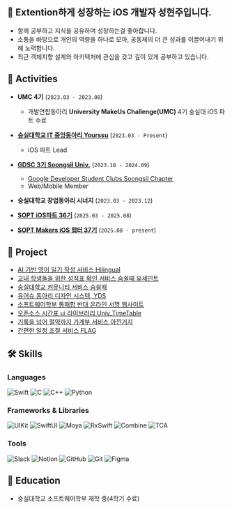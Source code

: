 ## 👋 Extention하게 성장하는 iOS 개발자 성현주입니다.
- 함께 공부하고 지식을 공유하며 성장하는걸 좋아합니다.
- 소통을 바탕으로 개인의 역량을 하나로 모아, 공동체의 더 큰 성과를 이끌어내기 위해 노력합니다.
- 최근 객체지향 설계와 아키텍처에 관심을 갖고 깊이 있게 공부하고 있습니다.


## 💼 Activities

- **UMC 4기** (`2023.03 - 2023.08`)  
  - 개발연합동아리 **University MakeUs Challenge(UMC)** 4기 숭실대 iOS 파트 수료

- **[숭실대학교 IT 중앙동아리 Yourssu](https://yourssu.com/)** (`2023.03 - Present`)  
  - iOS 파트 Lead

- **[GDSC 3기 Soongsil Univ.](https://gdsc.community.dev/)** (`2023.10 - 2024.09`)  
  - [Google Developer Student Clubs Soongsil Chapter](https://gdscsoongsil.pages.dev/)  
  - Web/Mobile Member

- **숭실대학교 창업동아리 시너지** (`2023.03 - 2023.12`)
- **[SOPT  iOS파트 36기](https://www.sopt.org/)** (`2025.03 - 2025.08`)
- **[SOPT Makers iOS 챕터 37기](https://makers.sopt.org/)** (`2025.08 - present`)

## 📱 Project
- [AI 기반 영어 일기 작성 서비스  Hilingual](https://github.com/Hi-lingual/Hilingual-iOS)
- [교내 학생들을 위한 성적표 확인 서비스 숨쉴때 유세인트](https://github.com/yourssu/Soomsil-USaint-iOS)
- [숭실대학교 커뮤니티 서비스 숨쉴때](https://github.com/yourssu/Soomsil-iOS)
- [유어슈 동아리 디자인 시스템, YDS](https://github.com/yourssu/YDS-iOS)
- [소프트웨어학부 통패합 반대 온라인 서명 웹사이트](https://github.com/owl1753/ssu_sw_ai_reject_campaign)
- [오픈소스 시간표 ui 라이브러리 Univ_TimeTable](https://github.com/hye0njuoo/Univ_TimeTable)
- [기록을 넘어 절약까지 가계부 서비스 아낀거지](https://github.com/AkkinOfficial/AKKIN_iOS)
- [간편한 일정 조절 서비스 FLAG](https://github.com/flag-app/Flag-iOS)

  
## 🛠 Skills

### Languages
![Swift](https://img.shields.io/badge/Swift-FA7343?style=for-the-badge&logo=swift&logoColor=white)
![C](https://img.shields.io/badge/C-A8B9CC?style=for-the-badge&logo=c&logoColor=white)
![C++](https://img.shields.io/badge/C++-00599C?style=for-the-badge&logo=cplusplus&logoColor=white)
![Python](https://img.shields.io/badge/Python-3776AB?style=for-the-badge&logo=python&logoColor=white)

### Frameworks & Libraries
![UIKit](https://img.shields.io/badge/UIKit-2396F3?style=for-the-badge&logo=swift&logoColor=white)
![SwiftUI](https://img.shields.io/badge/SwiftUI-5AC8FA?style=for-the-badge&logo=swift&logoColor=white)
![Moya](https://img.shields.io/badge/Moya-8855FF?style=for-the-badge&logoColor=white)
![RxSwift](https://img.shields.io/badge/RxSwift-BF0000?style=for-the-badge&logoColor=white)
![Combine](https://img.shields.io/badge/Combine-50C878?style=for-the-badge&logo=swift&logoColor=white)
![TCA](https://img.shields.io/badge/TCA-5C2D91?style=for-the-badge&logoColor=white)

### Tools
![Slack](https://img.shields.io/badge/Slack-4A154B?style=for-the-badge&logo=slack&logoColor=white)
![Notion](https://img.shields.io/badge/Notion-000000?style=for-the-badge&logo=notion&logoColor=white)
![GitHub](https://img.shields.io/badge/GitHub-181717?style=for-the-badge&logo=github&logoColor=white)
![Git](https://img.shields.io/badge/Git-F05032?style=for-the-badge&logo=git&logoColor=white)
![Figma](https://img.shields.io/badge/Figma-F24E1E?style=for-the-badge&logo=figma&logoColor=white)


## 🌱 Education
- 숭실대학교 소프트웨어학부 재학 중(4학기 수료)  

